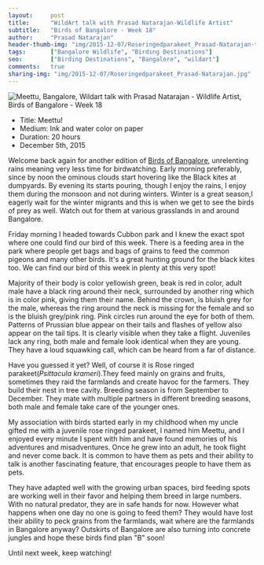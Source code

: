 ```yaml
---
layout:     post
title:      "WildArt talk with Prasad Natarajan-Wildlife Artist"
subtitle:   "Birds of Bangalore - Week 18"
author:     "Prasad Natarajan"
header-thumb-img: "img/2015-12-07/Roseringedparakeet_Prasad-Natarajan-thumb.jpg"
tags:       ["Bangalore Wildlife", "Birding Destinations"]
seo: 		["Birding Destinations", "Bangalore", "wildart"]
comments:   true
sharing-img: "img/2015-12-07/Roseringedparakeet_Prasad-Natarajan.jpg"
---
```



<img src="{{ site.baseurl }}/img/2015-12-07/Roseringedparakeet_Prasad-Natarajan.jpg" alt="Meettu, Bangalore, Wildart talk with Prasad Natarajan - Wildlife Artist, Birds of Bangalore - Week 18">

<p>
	<ul>
		 <li>Title: Meettu!</li>
		 <li>Medium: Ink and water color on paper</li>
		 <li>Duration: 20 hours</li>
		 <li>December 5th, 2015</li>
 	</ul>
</p>

<p>
Welcome back again for another edition of <a href="{{ site.baseurl }}/wildart" target="_blank">Birds of Bangalore</a>, unrelenting rains meaning very less time for birdwatching. Early morning preferably, since by noon the ominous clouds start hovering like the Black kites at dumpyards. By evening its starts pouring, though I enjoy the rains, I enjoy them during the monsoon and not during winters. Winter is a great season,I eagerly wait for the winter migrants and this is when we get to see the birds of prey as well. Watch out for them at various grasslands in and around Bangalore.
</p>

<p>
Friday morning I headed towards Cubbon park and I knew the exact spot where one could find our bird of this week. There is a feeding area in the park where people get bags and bags of grains to feed the common pigeons and many other birds. It's a great hunting ground for the black kites too. We can find our bird of this week in plenty at this very spot!
</p>

<p>
Majority of their body is color yellowish green, beak is red in color, adult male have a black ring around their neck, surrounded by another ring which is in color pink, giving them their name. Behind the crown, is bluish grey for the male, whereas the ring around the neck is missing for the female and so is the bluish grey/pink ring. Pink circles run around the eye for both of them. Patterns of Prussian blue appear on their tails and flashes of yellow also appear on the tail tips. It is clearly visible when they take a flight. Juveniles lack any ring, both male and female look identical when they are young. They have a loud squawking call, which can be heard from a far of distance.</p>

<p>
Have you guessed it yet? Well, of course it is Rose ringed parakeet(<em>Psittacula krameri</em>).They feed mainly on grains and fruits, sometimes they raid the farmlands and create havoc for the farmers. They build their nest in tree cavity. Breeding season is from September to December. They mate with multiple partners in different breeding seasons, both male and female take care of the younger ones.
</p>

<p>
My association with birds started early in my childhood when my uncle gifted me with a juvenile rose ringed parakeet, I named him Meettu, and I enjoyed every minute I spent with him and have found memories of his adventures and misadventures. Once he grew into an adult, he took flight and never come back. It is common to have them as pets and their ability to talk is another fascinating feature, that encourages people to have them as pets.</p>

<p>
They have adapted well with the growing urban spaces, bird feeding spots are working well in their favor and helping them breed in large numbers. With no natural predator, they are in safe hands for now. However what happens when one day no one is going to feed them? They would have lost their ability to peck grains from the farmlands, wait where are the farmlands in Bangalore anyway? Outskirts of Bangalore are also turning into concrete jungles and hope these birds find plan "B" soon!
</p>

<p>
Until next week, keep watching!
</p>



